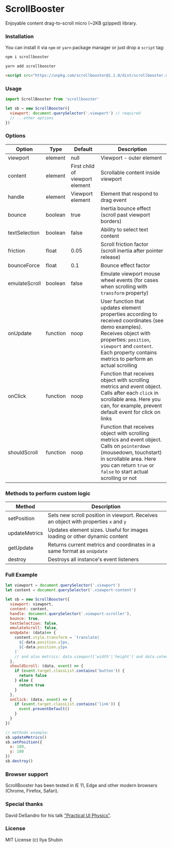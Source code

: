 # ScrollBooster

Enjoyable content drag-to-scroll micro (~2KB gzipped) library.

### Installation

You can install it via `npm` or `yarn` package manager or just drop a `script` tag:

``` bash
npm i scrollbooster
```

``` bash
yarn add scrollbooster
```

``` html
<script src="https://unpkg.com/scrollbooster@1.1.0/dist/scrollbooster.min.js"></script>
```

### Usage

``` js
import ScrollBooster from 'scrollbooster'

let sb = new ScrollBooster({
  viewport: document.querySelector('.viewport') // required
  // ...other options
})
```

### Options

Option | Type | Default | Description
------ | ---- | ------- | -----------
viewport | element | null | Viewport - outer element
content | element | First child of viewport element | Scrollable content inside viewport
handle | element | Viewport element | Element that respond to drag event
bounce | boolean | true | Inertia bounce effect (scroll past viewport borders)
textSelection | boolean | false | Ability to select text content
friction | float | 0.05 | Scroll friction factor (scroll inertia after pointer release)
bounceForce | float | 0.1 | Bounce effect factor
emulateScroll | boolean | false | Emulate viewport mouse wheel events (for cases when scrolling with `transform` property)
onUpdate | function | noop | User function that updates element properties according to received coordinates (see demo examples). Receives object with properties: `position`, `viewport` and `content`. Each property contains metrics to perform an actual scrolling
onClick | function | noop | Function that receives object with scrolling metrics and event object. Calls after each `click` in scrollable area. Here you can, for example, prevent default event for click on links
shouldScroll | function | noop | Function that receives object with scrolling metrics and event object. Calls on `pointerdown` (mousedown, touchstart) in scrollable area. Here you can return `true` or `false` to start actual scrolling or not

### Methods to perform custom logic

Method | Description
------ | -----------
setPosition | Sets new scroll position in viewport. Receives an object with properties `x` and `y`
updateMetrics | Updates element sizes. Useful for images loading or other dynamic content
getUpdate | Returns current metrics and coordinates in a same format as `onUpdate`
destroy | Destroys all instance's event listeners

### Full Example

``` js
let viewport = document.querySelector('.viewport')
let content = document.querySelector('.viewport-content')

let sb = new ScrollBooster({
  viewport: viewport,
  content: content,
  handle: document.querySelector('.viewport-scroller'), 
  bounce: true,
  textSelection: false,
  emulateScroll: false,
  onUpdate: (data)=> {
    content.style.transform = `translate(
      ${-data.position.x}px,
      ${-data.position.y}px
    )`
    // and also metrics: data.viewport['width'|'height'] and data.cotent['width'|'height']
  },
  shouldScroll: (data, event) => {
    if (event.target.classList.contains('button')) {
      return false
    } else {
      return true
    }
  },
  onClick: (data, event) => {
    if (event.target.classList.contains('link')) {
      event.preventDefault()
    }
  }
})

// methods example:
sb.updateMetrics()
sb.setPosition({
  x: 100,
  y: 100
})
sb.destroy()
```

### Browser support

ScrollBooster has been tested in IE 11, Edge and other modern browsers (Chrome, Firefox, Safari).

### Special thanks

David DeSandro for his talk ["Practical UI Physics"](https://www.youtube.com/watch?v=90oMnMFozEE).

### License

MIT License (c) Ilya Shubin